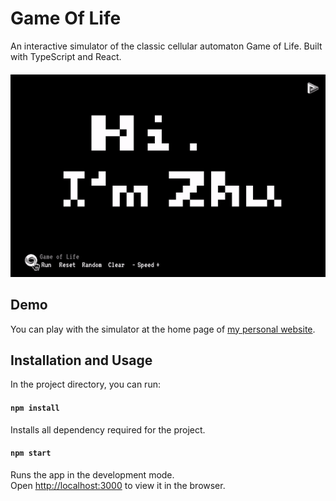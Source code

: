 # Game Of Life

An interactive simulator of the classic cellular automaton Game of Life. Built with TypeScript and React.
####  
![](./src/assets/demo.gif)

## Demo

You can play with the simulator at the home page of [my personal website](https://zhuyanwei.com/).

## Installation and Usage

In the project directory, you can run:

#### `npm install`

Installs all dependency required for the project.
#### `npm start`

Runs the app in the development mode.\
Open [http://localhost:3000](http://localhost:3000) to view it in the browser.

